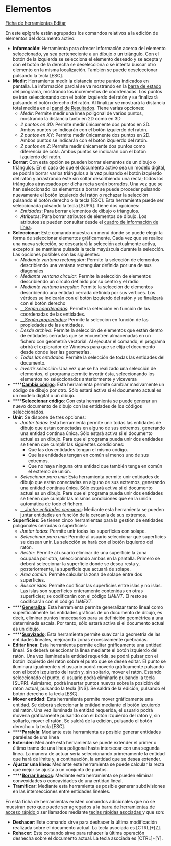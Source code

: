 # Elementos

[Ficha de herramientas Editar](./)

En este epígrafe están agrupados los comandos relativos a la edición de elementos del documento activo:

* **Información**: Herramienta para ofrecer información acerca del elemento seleccionado, ya sea perteneciente a un [dibujo ](../../otras-herramientas/editar-elementos/informacion-de-linea.md)o un [triángulo](../../otras-herramientas/editar-elementos/informacion-de-triangulo.md). Con el botón de la izquierda se selecciona el elemento deseado y se acepta y con el botón de la derecha se deselecciona o se intenta buscar otro elemento en la misma localización. También se puede deseleccionar pulsando la tecla \[ESC\].
* **Medir**: Herramienta medir la distancia entre puntos indicados en pantalla. La información parcial se va mostrando en la [barra de estado ](../../introduccion/barra-de-estado.md)del programa, mostrando los incrementos de coordenadas. Los puntos se irán seleccionando con el botón izquierdo del ratón y se finalizará pulsando el botón derecho del ratón. Al finalizar se mostrará la distancia total medida en el [panel de Resultados](../../introduccion/paneles-de-la-aplicacion/panel-resultados.md). Tiene varias opciones:
  * _Medir_: Permite medir una línea poligonal de varios puntos, mostrando la distancia tanto en 2D como en 3D
  * _2 puntos en 3D_: Permite medir únicamente dos puntos en 3D. Ambos puntos se indicarán con el botón izquierdo del ratón.
  * _2 puntos en XY_: Permite medir únicamente dos puntos en 2D. Ambos puntos se indicarán con el botón izquierdo del ratón.
  * _2 puntos en Z_: Permite medir únicamente dos puntos como diferencia de cota. Ambos puntos se indicarán con el botón izquierdo del ratón.
* **Borrar**: Con esta opción se pueden borrar elementos de un dibujo o triángulos. En el caso de que el documento activo sea un modelo digital, se podrán borrar varios triángulos a la vez pulsando el botón izquierdo del ratón y arrastrando éste sin soltar describiendo una recta; todos los triángulos atravesados por dicha recta serán borrados. Una vez que se han seleccionado los elementos a borrar se puede proceder pulsando nuevamente el botón izquierdo del ratón o rechazar la selección pulsando el botón derecho o la tecla \[ESC\]. Esta herramienta puede ser seleccionada pulsando la tecla \[SUPR\]. Tiene dos opciones:
  * _Entidades_: Para borrar elementos de dibujo o triángulos.
  * _Atributos_: Para borrar atributos de elementos de dibujo. Los atributos se pueden consultar desde el [cuadro de información de línea](../../otras-herramientas/editar-elementos/informacion-de-linea.md). 
* **Seleccionar**: Este comando muestra un menú donde se puede elegir la forma de seleccionar elementos gráficamente. Cada vez que se realice una nueva selección, se descartará la selección actualmente activa, excepto si se mantiene pulsada la tecla mayúscula durante la selección. Las opciones posibles son las siguientes:
  * _Mediante ventana rectangular_: Permite la selección de elementos describiendo una ventana rectangular definida por una de sus diagonales
  * _Mediante ventana circular_: Permite la selección de elementos describiendo un círculo definido por su centro y el radio
  * _Mediante ventana irregular_: Permite la selección de elementos describiendo una entidad cerrada definida por sus vértices. Los vértices se indicarán con el botón izquierdo del ratón y se finalizará con el botón derecho
  * \_\_[_Según coordenadas_](../../otras-herramientas/editar-elementos/seleccionar-segun-coordenadas.md): Permite la selección en función de las coordenadas de las entidades.
  * \_\_[_Según propiedades_](../../otras-herramientas/editar-elementos/seleccionar-segun-propiedades.md): Permite la selección en función de las propiedades de las entidades.
  * _Desde archivo_: Permite la selección de elementos que están dentro de entidades cerradas que se encuentren almacenadas en un fichero con geometría vectorial. Al ejecutar el comando, el programa abrirá el explorador de Windows para que se elija el documento desde donde leer las geometrías.
  * _Todas las entidades_: Permite la selección de todas las entidades del documento.
  * _Invertir selección_: Una vez que se ha realizado una selección de elementos, el programa permite invertir ésta, seleccionando los elementos no seleccionados anteriormente y viceversa
* \*\*\*\*[**Cambia código**](../../otras-herramientas/editar-elementos/cambia-codigo.md): Esta herramienta permite cambiar masivamente un código de dibujo por otro. Sólo estará activa si el documento actual es un modelo digital o un dibujo.
* \*\*\*\*[**Seleccionar código**](../../otras-herramientas/editar-elementos/seleccionar-codigo.md): Con esta herramienta se puede generar un nuevo documento de dibujo con las entidades de los códigos seleccionados.
* **Unir**: Se dispone de tres opciones:
  * _Juntar todas_: Esta herramienta permite unir todas las entidades de dibujo que están conectadas en alguno de sus extremos, generando una entidad continua única. Sólo estará activa si el documento actual es un dibujo. Para que el programa pueda unir dos entidades se tienen que cumplir las siguientes condiciones:
    * Que las dos entidades tengan el mismo código.
    * Que las entidades tengan en común al menos uno de sus extremos.
    * Que no haya ninguna otra entidad que también tenga en común el extremo de unión.
  * _Seleccionar para unir_: Esta herramienta permite unir entidades de dibujo que están conectadas en alguno de sus extremos, generando una entidad continua única. Sólo estará activa si el documento actual es un dibujo. Para que el programa pueda unir dos entidades se tienen que cumplir las mismas condiciones que en la unión automática de todo el fichero.
  * \_\_[_Juntar entidades cercanas_](../../otras-herramientas/editar-elementos/juntar-entidades-cercanas.md): Mediante esta herramienta se pueden juntar entidades en función de la cercanía de sus extremos.
* **Superficies**: Se tienen cinco herramientas para la gestión de entidades poligonales cerradas o superficies:
  * _Juntar todas_: Permite unir todas las superficies con solape.
  * _Seleccionar para unir_: Permite al usuario seleccionar qué superficies se desean unir. La selección se hará con el botón izquierdo del ratón.
  * _Restar_: Permite al usuario eliminar de una superficie la zona ocupada por otra, seleccionando ambas en la pantalla. Primero se deberá seleccionar la superficie donde se desea resta y, posteriormente, la superficie que actuará de solape.
  * _Área común_: Permite calcular la zona de solape entre dos superficies.
  * _Buscar islas_: Permite codificar las superficies entre islas y no islas. Las islas son superficies enteramente contenidas en otras superficies; se codificarán con el código _LIMINT_. El resto se codificarán con el código _LIMEXT_.
* \*\*\*\*[**Generaliza**](../../otras-herramientas/editar-elementos/generalizar-entidades.md): Esta herramienta permite generalizar tanto lineal como superficialmente las entidades gráficas de un documento de dibujo, es decir, eliminar puntos innecesarios para su definición geométrica a una determinada escala. Por tanto, sólo estará activa si el documento actual es un dibujo.
* \*\*\*\*[**Suavizado**](../../otras-herramientas/editar-elementos/suavizado-de-entidades.md): Esta herramienta permite suavizar la geometría de las entidades lineales, mejorando zonas excesivamente quebradas.
* **Editar línea**: Esta herramienta permite editar gráficamente una entidad lineal. Se deberá seleccionar la línea mediante el botón izquierdo del ratón. Una vez iluminada la entidad requerida, se podrá pulsar con el botón izquierdo del ratón sobre el punto que se desea editar. El punto se iluminará igualmente y el usuario podrá moverlo gráficamente pulsando con el botón izquierdo del ratón y, sin soltarlo, mover el ratón. Estando seleccionado el punto, el usuario podrá eliminarlo pulsando la tecla \[SUPR\]. Asimismo, podrá insertar puntos nuevos sobre la posición del ratón actual, pulsando la tecla \[INS\]. Se saldrá de la edición, pulsando el botón derecho o la tecla \[ESC\].
* **Mover entidad**: Esta herramienta permite mover gráficamente una entidad. Se deberá seleccionar la entidad mediante el botón izquierdo del ratón. Una vez iluminada la entidad requerida, el usuario podrá moverla gráficamente pulsando con el botón izquierdo del ratón y, sin soltarlo, mover el ratón. Se saldrá de la edición, pulsando el botón derecho o la tecla \[ESC\].
* \*\*\*\*[**Paralela**](../../otras-herramientas/editar-elementos/paralela.md): Mediante esta herramienta es posible generar entidades paralelas de una línea
* **Extender**: Mediante esta herramienta se puede extender el primer o último tramo de una línea poligonal hasta intersecar con una segunda línea. La manera de actuar sería seleccionando primeramente la entidad que hará de límite y, a continuación, la entidad que se desea extender.
* **Ajustar una línea**: Mediante este herramienta se puede calcular la recta que mejor se ajusta a un conjunto de puntos.
* \*\*\*\*[**Borrar huecos**](../../otras-herramientas/editar-elementos/borrar-huecos.md): Mediante esta herramienta se pueden eliminar convexidades o concavidades de una entidad lineal.
* **Tramificar**: Mediante esta herramienta es posible generar subdivisiones en las intersecciones entre entidades lineales.

En esta ficha de herramientas existen comandos adicionales que no se muestran pero que puede ser agregados a la [barra de herramientas de acceso rápido ](../../cinta-de-herramientas/barra-de-herramientas-de-acceso-rapido.md)o ser llamados mediante [teclas rápidas asociadas ](../../introduccion/teclas-rapidas.md)y que son:

* **Deshacer**: Este comando sirve para deshacer la última modificación realizada sobre el documento actual. La tecla asociada es \[CTRL\]+\[Z\].
* **Rehacer**: Este comando sirve para rehacer la última operación deshecha sobre el documento actual. La tecla asociada es \[CTRL\]+\[Y\].

